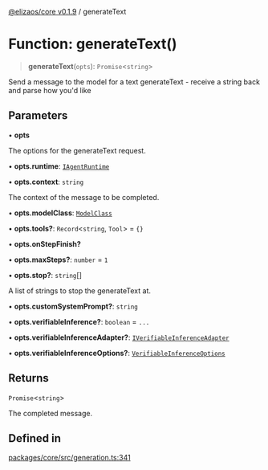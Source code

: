 [@elizaos/core v0.1.9](../index.md) / generateText

# Function: generateText()

> **generateText**(`opts`): `Promise`\<`string`\>

Send a message to the model for a text generateText - receive a string back and parse how you'd like

## Parameters

• **opts**

The options for the generateText request.

• **opts.runtime**: [`IAgentRuntime`](../interfaces/IAgentRuntime.md)

• **opts.context**: `string`

The context of the message to be completed.

• **opts.modelClass**: [`ModelClass`](../enumerations/ModelClass.md)

• **opts.tools?**: `Record`\<`string`, `Tool`\> = `{}`

• **opts.onStepFinish?**

• **opts.maxSteps?**: `number` = `1`

• **opts.stop?**: `string`[]

A list of strings to stop the generateText at.

• **opts.customSystemPrompt?**: `string`

• **opts.verifiableInference?**: `boolean` = `...`

• **opts.verifiableInferenceAdapter?**: [`IVerifiableInferenceAdapter`](../interfaces/IVerifiableInferenceAdapter.md)

• **opts.verifiableInferenceOptions?**: [`VerifiableInferenceOptions`](../interfaces/VerifiableInferenceOptions.md)

## Returns

`Promise`\<`string`\>

The completed message.

## Defined in

[packages/core/src/generation.ts:341](https://github.com/abilmansuryeshmuratov/tutorial_agent/blob/main/packages/core/src/generation.ts#L341)
